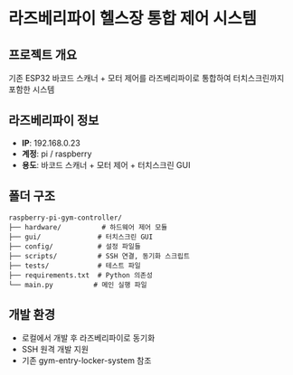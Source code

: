 # 라즈베리파이 헬스장 통합 제어 시스템

## 프로젝트 개요
기존 ESP32 바코드 스캐너 + 모터 제어를 라즈베리파이로 통합하여 터치스크린까지 포함한 시스템

## 라즈베리파이 정보
- **IP**: 192.168.0.23
- **계정**: pi / raspberry
- **용도**: 바코드 스캐너 + 모터 제어 + 터치스크린 GUI

## 폴더 구조
```
raspberry-pi-gym-controller/
├── hardware/          # 하드웨어 제어 모듈
├── gui/              # 터치스크린 GUI
├── config/           # 설정 파일들
├── scripts/          # SSH 연결, 동기화 스크립트
├── tests/            # 테스트 파일
├── requirements.txt  # Python 의존성
└── main.py          # 메인 실행 파일
```

## 개발 환경
- 로컬에서 개발 후 라즈베리파이로 동기화
- SSH 원격 개발 지원
- 기존 gym-entry-locker-system 참조